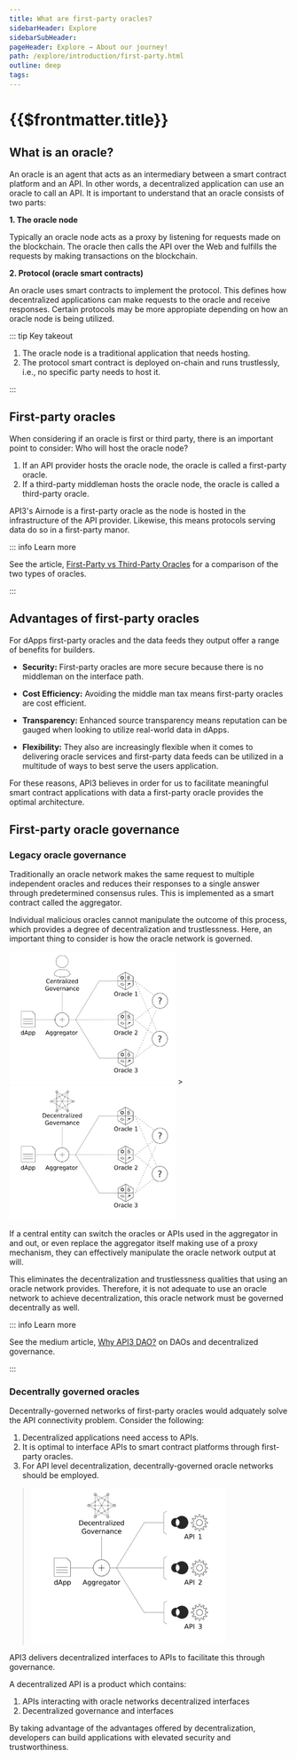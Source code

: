 ```yaml
---
title: What are first-party oracles?
sidebarHeader: Explore
sidebarSubHeader:
pageHeader: Explore → About our journey!
path: /explore/introduction/first-party.html
outline: deep
tags:
---
```


<PageHeader/>

<SearchHighlight/>

# {{$frontmatter.title}}

## What is an oracle?

An oracle is an agent that acts as an intermediary between a smart contract
platform and an API. In other words, a decentralized application can use an
oracle to call an API. It is important to understand that an oracle consists of
two parts:

**1. The oracle node**

Typically an oracle node acts as a proxy by listening for requests made on the
blockchain. The oracle then calls the API over the Web and fulfills the requests
by making transactions on the blockchain.

**2. Protocol (oracle smart contracts)**

An oracle uses smart contracts to implement the protocol. This defines how
decentralized applications can make requests to the oracle and receive
responses. Certain protocols may be more appropiate depending on how an oracle
node is being utilized.

::: tip Key takeout

1. The oracle node is a traditional application that needs hosting.
2. The protocol smart contract is deployed on-chain and runs trustlessly, i.e.,
   no specific party needs to host it.

:::

## First-party oracles

<!-- Based on this information, it looks like simply having an oracle solves the API
connectivity problem.-->

When considering if an oracle is first or third party, there is an important
point to consider: Who will host the oracle node?

1. If an API provider hosts the oracle node, the oracle is called a first-party
   oracle.
2. If a third-party middleman hosts the oracle node, the oracle is called a
   third-party oracle.

API3's Airnode is a first-party oracle as the node is hosted in the
infrastructure of the API provider. Likewise, this means protocols serving data
do so in a first-party manor.

::: info Learn more

See the article,
[First-Party vs Third-Party Oracles](https://hackernoon.com/the-difference-between-first-party-and-third-party-oracles)
for a comparison of the two types of oracles.

:::

## Advantages of first-party oracles

For dApps first-party oracles and the data feeds they output offer a range of
benefits for builders.

- **Security:** First-party oracles are more secure because there is no
  middleman on the interface path.

- **Cost Efficiency:** Avoiding the middle man tax means first-party oracles are
  cost efficient.

- **Transparency:** Enhanced source transparency means reputation can be gauged
  when looking to utilize real-world data in dApps.

- **Flexibility:** They also are increasingly flexible when it comes to
  delivering oracle services and first-party data feeds can be utilized in a
  multitude of ways to best serve the users application.

<!--The transparency & immutability of the blockchain ensures the reputation of data providers is brought on chain with the data feeds. The flexibility refers to the ease of associating Airnode with API Providers endpoints and associated API data. -->

For these reasons, API3 believes in order for us to facilitate meaningful smart
contract applications with data a first-party oracle provides the optimal
architecture.

<!--Third-party oracles are both insecure and expensive (see the
<a href="/api3-whitepaper-v1.0.3.pdf#page=10" target="_blank">API3
Whitepaper</a><externalLinkImage/> _Issues with Third-Party Oracles as Middlemen_ for a detailed explanation). In contrast, first-party oracles are both secure and cost-efficient due to not having a middleman on the interface path. -->

## First-party oracle governance

### Legacy oracle governance

Traditionally an oracle network makes the same request to multiple independent
oracles and reduces their responses to a single answer through predetermined
consensus rules. This is implemented as a smart contract called the aggregator.

Individual malicious oracles cannot manipulate the outcome of this process,
which provides a degree of decentralization and trustlessness. Here, an
important thing to consider is how the oracle network is governed.

<img src="../assets/images/central-governance.png" width="300"/> >
<img src="../assets/images/decentral-governance.png" width="300"/>

<!--::: danger TODO
The diagram above and below do not illustrate the governance issue well. They
need to be blended into one. Or maybe they go away.
::: -->

If a central entity can switch the oracles or APIs used in the aggregator in and
out, or even replace the aggregator itself making use of a proxy mechanism, they
can effectively manipulate the oracle network output at will.

This eliminates the decentralization and trustlessness qualities that using an
oracle network provides. Therefore, it is not adequate to use an oracle network
to achieve decentralization, this oracle network must be governed decentrally as
well.

::: info Learn more

See the medium article,
[Why API3 DAO?<externalLinkImage/>](https://medium.com/api3/why-api3-dao-not-api3-corp-2dde51c537c1)
on DAOs and decentralized governance.

:::

### Decentrally governed oracles

Decentrally-governed networks of first-party oracles would adquately solve the
API connectivity problem. Consider the following:

1. Decentralized applications need access to APIs.
2. It is optimal to interface APIs to smart contract platforms through
   first-party oracles.
3. For API level decentralization, decentrally-governed oracle networks should
   be employed.

> <img src="../assets/images/dapi.png" width="350"/>

API3 delivers decentralized interfaces to APIs to facilitate this through
governance.

A decentralized API is a product which contains:

1. APIs interacting with oracle networks decentralized interfaces
2. Decentralized governance and interfaces

By taking advantage of the advantages offered by decentralization, developers
can build applications with elevated security and trustworthiness.

<!--
Due to being defined as a full product rather than an interface, unlike a
traditional oracle network, a decentralized API includes the underlying APIs. This results in
a superior solution (secure and cost-efficient first-party oracles) and
ecosystem (with API providers as its members).  -->

<!--Although this is technically correct, the
same solution can be reached through a more useful lens-->

<!--Decentralized applications cannot access Web APIs, and oracle solutions aim to build decentralized interfaces to facilitate this. However, this approach results in an inferior solution and ecosystem (see the
<a href="/api3-whitepaper-v1.0.3.pdf" target="_api3-whitepaper">API3
Whitepaper</a><externalLinkImage/> for a detailed explanation).-->

<!--Instead, API3 builds complete products called decentralized APIs (dAPIs for
short), which are blockchain-native, decentralized API services. From the user's
(i.e., the entity that operates the decentralized application) perspective, the
experience of using a dAPI would be very similar to a Web developer using a
traditional API; they would find a dAPI they need, pay the subscription fee, and
enjoy access.-->
